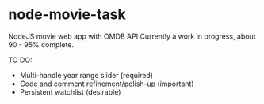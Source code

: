 # node-movie-task
 NodeJS movie web app with OMDB API
 Currently a work in progress, about 90 - 95% complete.
 
 TO DO:
 - Multi-handle year range slider (required)
 - Code and comment refinement/polish-up (important)
 - Persistent watchlist (desirable) 
